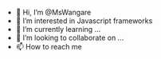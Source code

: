 - 👋 Hi, I’m @MsWangare
- 👀 I’m interested in Javascript frameworks
- 🌱 I’m currently learning ...
- 💞️ I’m looking to collaborate on ...
- 📫 How to reach me

<!---
MsWangare/MsWangare is a ✨ special ✨ repository because its `README.md` (this file) appears on your GitHub profile.
You can click the Preview link to take a look at your changes.
--->
